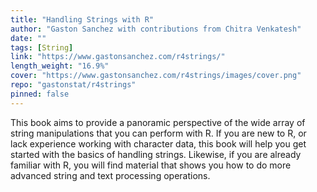 ```yaml
---
title: "Handling Strings with R"
author: "Gaston Sanchez with contributions from Chitra Venkatesh"
date: ""
tags: [String]
link: "https://www.gastonsanchez.com/r4strings/"
length_weight: "16.9%"
cover: "https://www.gastonsanchez.com/r4strings/images/cover.png"
repo: "gastonstat/r4strings"
pinned: false
---
```


This book aims to provide a panoramic perspective of the wide array of string manipulations that you can perform with R. If you are new to R, or lack experience working with character data, this book will help you get started with the basics of handling strings. Likewise, if you are already familiar with R, you will find material that shows you how to do more advanced string and text processing operations.
